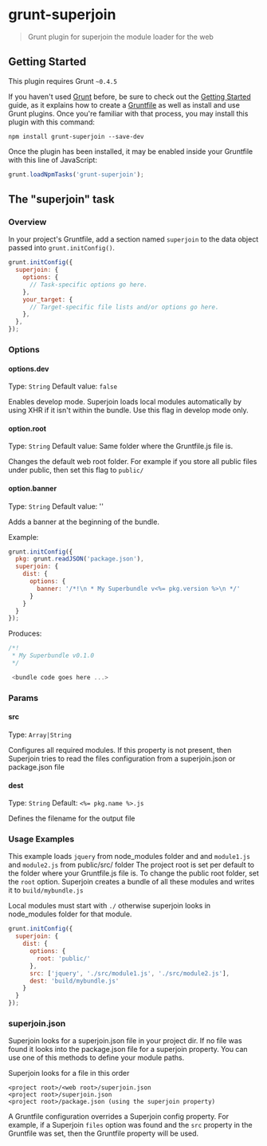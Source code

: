 # grunt-superjoin

> Grunt plugin for superjoin the module loader for the web

## Getting Started
This plugin requires Grunt `~0.4.5`

If you haven't used [Grunt](http://gruntjs.com/) before, be sure to check out the [Getting Started](http://gruntjs.com/getting-started) guide, as it explains how to create a [Gruntfile](http://gruntjs.com/sample-gruntfile) as well as install and use Grunt plugins. Once you're familiar with that process, you may install this plugin with this command:

```shell
npm install grunt-superjoin --save-dev
```

Once the plugin has been installed, it may be enabled inside your Gruntfile with this line of JavaScript:

```js
grunt.loadNpmTasks('grunt-superjoin');
```

## The "superjoin" task

### Overview
In your project's Gruntfile, add a section named `superjoin` to the data object passed into `grunt.initConfig()`.

```js
grunt.initConfig({
  superjoin: {
    options: {
      // Task-specific options go here.
    },
    your_target: {
      // Target-specific file lists and/or options go here.
    },
  },
});
```

### Options

#### options.dev
Type: `String`
Default value: `false`

Enables develop mode. Superjoin loads local modules automatically by using XHR if it isn't within the bundle. Use this flag in develop mode only.

#### option.root
Type: `String`
Default value: Same folder where the Gruntfile.js file is. 

Changes the default web root folder. For example if you store all public files under public, then set this flag to `public/`

#### option.banner
Type: `String`
Default value: ''

Adds a banner at the beginning of the bundle.

Example:
```js
grunt.initConfig({
  pkg: grunt.readJSON('package.json'),
  superjoin: {
    dist: {
      options: {
        banner: '/*!\n * My Superbundle v<%= pkg.version %>\n */'
      }
    }
  }
});
```

Produces:

```js
/*!
 * My Superbundle v0.1.0
 */

 <bundle code goes here ...>
```


### Params

#### src
Type: `Array|String`

Configures all required modules. If this property is not present, then Superjoin tries to read the files configuration from a superjoin.json or package.json file

#### dest
Type: `String`
Default: `<%= pkg.name %>.js`

Defines the filename for the output file

### Usage Examples

This example loads `jquery` from node_modules folder and and `module1.js` and `module2.js` from public/src/ folder
The project root is set per default to the folder where your Gruntfile.js file is. To change the public root folder, set the `root` option.
Superjoin creates a bundle of all these modules and writes it to `build/mybundle.js`

Local modules must start with `./` otherwise superjoin looks in node_modules folder for that module.


```js
grunt.initConfig({
  superjoin: {
    dist: {
      options: {
        root: 'public/'
      },
      src: ['jquery', './src/module1.js', './src/module2.js'],
      dest: 'build/mybundle.js'
    }
  }
});
```

### superjoin.json

Superjoin looks for a superjoin.json file in your project dir. If no file was found it looks into the package.json file for a superjoin property. You can use one of this methods to define your module paths. 

Superjoin looks for a file in this order

```
<project root>/<web root>/superjoin.json
<project root>/superjoin.json
<project root>/package.json (using the superjoin property)
```

A Gruntfile configuration overrides a Superjoin config property. For example, if a Superjoin `files` option was found and the `src` property in the Gruntfile was set, then the Gruntfile property will be used.

